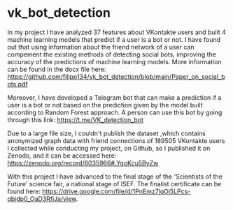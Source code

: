 # vk_bot_detection
  In my project I have analyzed 37 features about VKontakte users and built 4 machine learning models that predict if a user is a bot or not. I have found out that using information about the friend network of a user can compement the existing methods of detecting social bots, improving the accuracy of the predictions of machine learning models. More information can be found in the docx file here: https://github.com/filipp134/vk_bot_detection/blob/main/Paper_on_social_bots.pdf
  
  Moreover, I have developed a Telegram bot that can make a prediction if a user is a bot or not based on the prediction given by the model built
  according to Random Forest approach. A person can use this bot by going through this link: https://t.me/VK_detection_bot
  
  Due to a large file size, I couldn't publish the dataset ,which contains anonymized graph data with friend connections of 189505 VKontakte users I collected while conducting my project, on Github, so I published it on Zenodo, and it can be accessed here: https://zenodo.org/record/6035966#.YgoKcu5ByZw
  
  With this project I have advanced to the final stage of the 'Scientists of the Future' science fair, a national stage of ISEF. The finalist certificate can be found here: https://drive.google.com/file/d/1PnEmz7lqOi5LPcs-qbjdp0_OaD3RfiJa/view.
